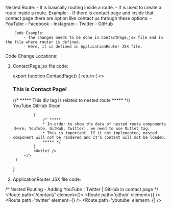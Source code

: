 Nested Route: 
    - It is basically routing inside a route.
    - It is used to create a route inside a route.
    Example:
        - If there is contact page and inside that contact page there are option like contact us through these options: 
            - YouTube
            - Facebook
            - Instagram
            - Twitter
            - GitHub

        Code Example:
            - The changes needs to be done in ContactPage.jsx file and in the file where router is defined. 
            - Here, it is defined in ApplicationRouter JSX file.

Code Change Locations:

1. ContactPage.jsx file code:

    export function ContactPage() {
        return (
            <>
                <NavBarPage />
                <h3>This is Contact Page!</h3>
                {/* ***** This div tag is related to nested route ***** */}
                <div className='nested-route-container'>
                    <NavLink to='youtube'>YouTube</NavLink>
                    <NavLink to='github'>GitHub</NavLink>
                    <NavLink to='twitter'>XIcon</NavLink>
                </div>

                {
                    /* ***** 
                    * In order to show the data of nested route components (Here, YouTube, GitHub, Twitter), we need to use Outlet tag.
                    * This is important. If it not implemented, nested component will not be rendered and it's content will not be loaded.
                    ***** */
                }
                <Outlet />
            </>
        )
    }



2. ApplicationRouter JSX file code:

/* Nested Routing - Adding YouTube | Twitter | GitHub in contact page */
          <Route path='/contact/' element={<ContactPage />}>
            <Route path='github' element={<GitHubPage />} />
            <Route path='twitter' element={<TwitterPage />} />
            <Route path='youtube' element={<YouTubePage />} />
          </Route>